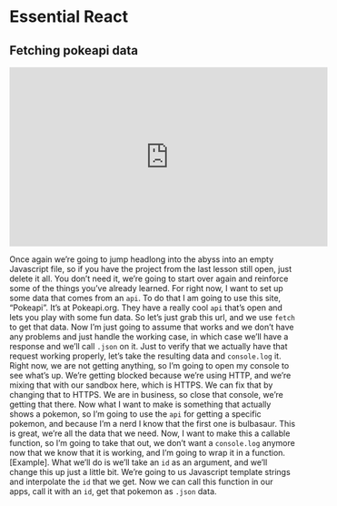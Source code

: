 <Head>
  <title>Learn React | Essential React > Fetching pokeapi data</title>
</Head>

# Essential React

## Fetching pokeapi data

<iframe width="560" height="315" src="https://www.youtube.com/embed/6UXKUC5yPJY" frameborder="0" allow="autoplay; encrypted-media" allowfullscreen></iframe>

Once again we’re going to jump headlong into the abyss into an empty Javascript file, so if you have the project from the last lesson still open, just delete it all. You don’t need it, we’re going to start over again and reinforce some of the things you’ve already learned. For right now, I want to set up some data that comes from an `api`. To do that I am going to use this site, “Pokeapi”. It’s at Pokeapi.org. They have a really cool `api` that’s open and lets you play with some fun data. So let’s just grab this url, and we use `fetch` to get that data. Now I’m just going to assume that works and we don’t have any problems and just handle the working case, in which case we’ll have a response and we’ll call `.json` on it. Just to verify that we actually have that request working properly, let’s take the resulting data and `console.log` it. Right now, we are not getting anything, so I’m going to open my console to see what’s up. We’re getting blocked because we’re using HTTP, and we’re mixing that with our sandbox here, which is HTTPS. We can fix that by changing that to HTTPS. We are in business, so close that console, we’re getting that there. Now what I want to make is something that actually shows a pokemon, so I’m going to use the `api` for getting a specific pokemon, and because I’m a nerd I know that the first one is bulbasaur. This is great, we’re all the data that we need. Now, I want to make this a callable function, so I’m going to take that out, we don’t want a `console.log` anymore now that we know that it is working, and I’m going to wrap it in a function. [Example]. What we’ll do is we’ll take an `id` as an argument, and we’ll change this up just a little bit. We’re going to us Javascript template strings and interpolate the `id` that we get. Now we can call this function in our apps, call it with an `id`, get that pokemon as `.json` data.
